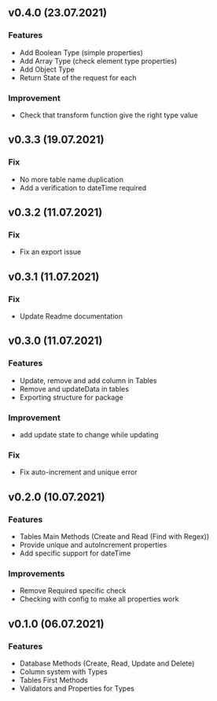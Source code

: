 ## v0.4.0 (23.07.2021)

### Features

- Add Boolean Type (simple properties)
- Add Array Type (check element type properties)
- Add Object Type
- Return State of the request for each 

### Improvement

- Check that transform function give the right type value

## v0.3.3 (19.07.2021)

### Fix

- No more table name duplication
- Add a verification to dateTime required

## v0.3.2 (11.07.2021)

### Fix

- Fix an export issue

## v0.3.1 (11.07.2021)

### Fix

- Update Readme documentation

## v0.3.0 (11.07.2021)

### Features 

- Update, remove and add column in Tables
- Remove and updateData in tables
- Exporting structure for package

### Improvement

- add update state to change while updating

### Fix

- Fix auto-increment and unique error

## v0.2.0 (10.07.2021)

### Features

- Tables Main Methods (Create and Read (Find with Regex))
- Provide unique and autoIncrement properties
- Add specific support for dateTime

### Improvements

- Remove Required specific check
- Checking with config to make all properties work

## v0.1.0 (06.07.2021)

### Features

- Database Methods (Create, Read, Update and Delete)
- Column system with Types
- Tables First Methods
- Validators and Properties for Types